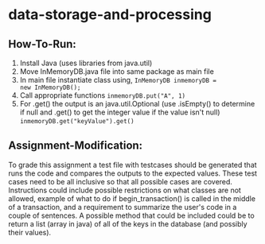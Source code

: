 # data-storage-and-processing

## How-To-Run:
1. Install Java (uses libraries from java.util)
2. Move InMemoryDB.java file into same package as main file
3. In main file instantiate class using, <code>InMemoryDB inmemoryDB = new InMemoryDB();</code> 
4. Call appropriate functions <code>inmemoryDB.put("A", 1)</code>
5. For .get() the output is an java.util.Optional (use .isEmpty() to determine if null and .get() to get the integer value if the value isn't null) <code>inmemoryDB.get("keyValue").get()</code>

## Assignment-Modification: 
To grade this assignment a test file with testcases should be generated that runs the code and compares the outputs to the expected values. 
These test cases need to be all inclusive so that all possible cases are covered. 
Instructions could include possible restrictions on what classes are not allowed, example of what to do if begin_transaction() is called in the middle of a transaction, and a requirement to summarize the user's code in a couple of sentences. 
A possible method that could be included could be to return a list (array in java) of all of the keys in the database (and possibly their values).

